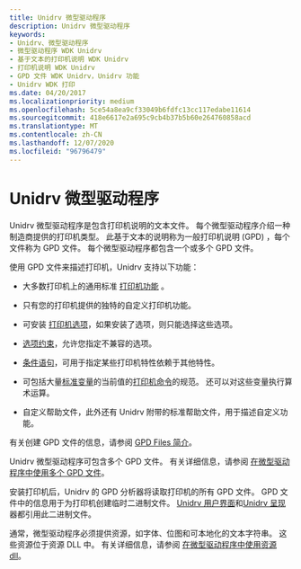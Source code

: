 ```yaml
---
title: Unidrv 微型驱动程序
description: Unidrv 微型驱动程序
keywords:
- Unidrv、微型驱动程序
- 微型驱动程序 WDK Unidrv
- 基于文本的打印机说明 WDK Unidrv
- 打印机说明 WDK Unidrv
- GPD 文件 WDK Unidrv，Unidrv 功能
- Unidrv WDK 打印
ms.date: 04/20/2017
ms.localizationpriority: medium
ms.openlocfilehash: 5ce54a8ea9cf33049b6fdfc13cc117edabe11614
ms.sourcegitcommit: 418e6617e2a695c9cb4b37b5b60e264760858acd
ms.translationtype: MT
ms.contentlocale: zh-CN
ms.lasthandoff: 12/07/2020
ms.locfileid: "96796479"
---
```

# <a name="unidrv-minidrivers"></a>Unidrv 微型驱动程序





Unidrv 微型驱动程序是包含打印机说明的文本文件。 每个微型驱动程序介绍一种制造商提供的打印机类型。 此基于文本的说明称为一般打印机说明 (GPD) ，每个文件称为 GPD 文件。 每个微型驱动程序都包含一个或多个 GPD 文件。

使用 GPD 文件来描述打印机，Unidrv 支持以下功能：

-   大多数打印机上的通用标准 [打印机功能](printer-features.md) 。

-   只有您的打印机提供的独特的自定义打印机功能。

-   可安装 [打印机选项](printer-options.md)，如果安装了选项，则只能选择这些选项。

-   [选项约束](option-constraints.md)，允许您指定不兼容的选项。

-   [条件语句](conditional-statements.md)，可用于指定某些打印机特性依赖于其他特性。

-   可包括大量[标准变量](standard-variables.md)的当前值的[打印机命令](printer-commands.md)的规范。 还可以对这些变量执行算术运算。

-   自定义帮助文件，此外还有 Unidrv 附带的标准帮助文件，用于描述自定义功能。

有关创建 GPD 文件的信息，请参阅 [GPD Files 简介](introduction-to-gpd-files.md)。

Unidrv 微型驱动程序可包含多个 GPD 文件。 有关详细信息，请参阅 [在微型驱动程序中使用多个 GPD 文件](using-multiple-gpd-files-in-a-minidriver.md)。

安装打印机后，Unidrv 的 GPD 分析器将读取打印机的所有 GPD 文件。 GPD 文件中的信息用于为打印机创建临时二进制文件。 [Unidrv 用户界面](unidrv-user-interface.md)和[Unidrv 呈现](unidrv-renderer.md)器都引用此二进制文件。

通常，微型驱动程序必须提供资源，如字体、位图和可本地化的文本字符串。 这些资源位于资源 DLL 中。 有关详细信息，请参阅 [在微型驱动程序中使用资源 dll](using-resource-dlls-in-a-minidriver.md)。

 

 




